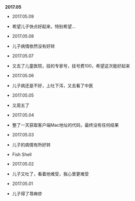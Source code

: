 **2017.05**

* 2017.05.09
*    希望儿子快点好起来，特别希望...

* 2017.05.08
*    儿子病情依然没有好转

* 2017.05.07
*    又去了儿童医院，挂的专家号，挂号费100，希望这次能好起来

* 2017.05.06
*    儿子病还是不好，上吐下泻，又去看了中医

* 2017.05.05
*    又周五了

* 2017.05.04
*    整了一天获取客户端Mac地址的代码，最终没有任何结果

* 2017.05.03
*    儿子的病情有所好转
*    Fish Shell

* 2017.05.02
*    儿子又吐了，看着他难受，我心里更难受

* 2017.05.01
*    儿子得了荨麻疹

